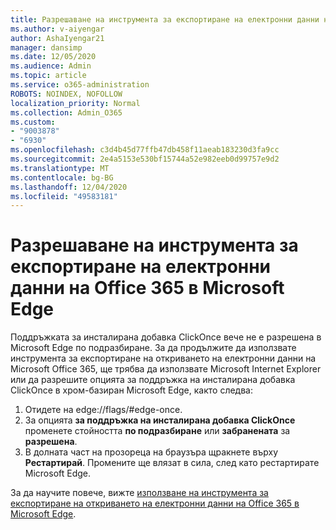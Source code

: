 ```yaml
---
title: Разрешаване на инструмента за експортиране на електронни данни на Office 365 в Microsoft Edge
ms.author: v-aiyengar
author: AshaIyengar21
manager: dansimp
ms.date: 12/05/2020
ms.audience: Admin
ms.topic: article
ms.service: o365-administration
ROBOTS: NOINDEX, NOFOLLOW
localization_priority: Normal
ms.collection: Admin_O365
ms.custom:
- "9003878"
- "6930"
ms.openlocfilehash: c3d4b45d77ffb47db458f11aeab183230d3fa9cc
ms.sourcegitcommit: 2e4a5153e530bf15744a52e982eeb0d99757e9d2
ms.translationtype: MT
ms.contentlocale: bg-BG
ms.lasthandoff: 12/04/2020
ms.locfileid: "49583181"
---
```

# <a name="enable-office-365-ediscovery-export-tool-in-microsoft-edge"></a>Разрешаване на инструмента за експортиране на електронни данни на Office 365 в Microsoft Edge

Поддръжката за инсталирана добавка ClickOnce вече не е разрешена в Microsoft Edge по подразбиране. За да продължите да използвате инструмента за експортиране на откриването на електронни данни на Microsoft Office 365, ще трябва да използвате Microsoft Internet Explorer или да разрешите опцията за поддръжка на инсталирана добавка ClickOnce в хром-базиран Microsoft Edge, както следва:

1. Отидете на edge://flags/#edge-once.
1. За опцията **за поддръжка на инсталирана добавка ClickOnce** променете стойността **по подразбиране** или **забранената** за **разрешена**.
1. В долната част на прозореца на браузъра щракнете върху **Рестартирай**. Промените ще влязат в сила, след като рестартирате Microsoft Edge.

За да научите повече, вижте [използване на инструмента за експортиране на откриването на електронни данни на Office 365 в Microsoft Edge](https://go.microsoft.com/fwlink/?linkid=2111611).
